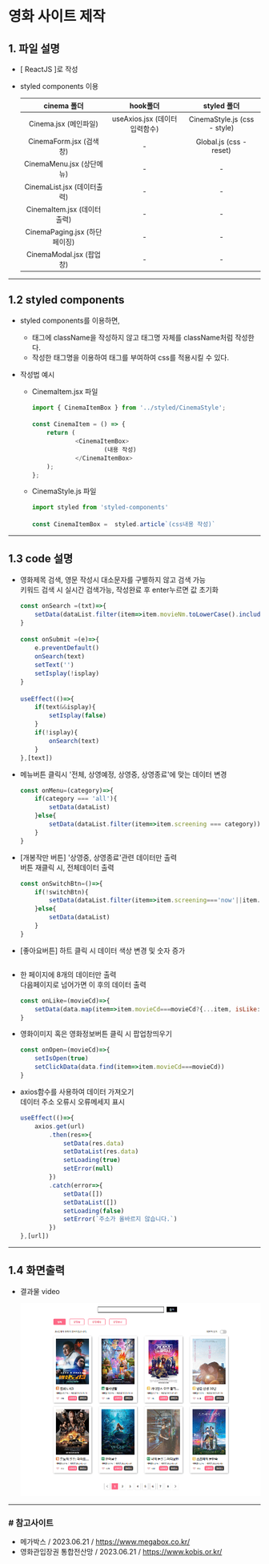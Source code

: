 # 영화 사이트 제작
## 1. 파일 설명
-  [ ReactJS ]로 작성
-  styled components 이용

    cinema 폴더 | hook폴더 | styled 폴더 |
    |:---:|:---:|:---:|
    Cinema.jsx (메인파일)|useAxios.jsx (데이터입력함수)| CinemaStyle.js (css - style)
    CinemaForm.jsx (검색창)|-| Global.js (css - reset)
    CinemaMenu.jsx (상단메뉴)|-| - 
    CinemaList.jsx (데이터출력)|-| -
    CinemaItem.jsx (데이터출력)|-| -
    CinemaPaging.jsx (하단페이징)|-| -
    CinemaModal.jsx (팝업창)|-| -
---
## 1.2 styled components
 - styled components를 이용하면,
    -  태그에 className을 작성하지 않고 태그명 자체를 className처럼 작성한다. 
    -  작성한 태그명을 이용하여 태그를 부여하여 css를 적용시킬 수 있다. 
- 작성법 예시
  
  - CinemaItem.jsx 파일
    ```js
    import { CinemaItemBox } from '../styled/CinemaStyle';

    const CinemaItem = () => {
        return (
                <CinemaItemBox>
                        (내용 작성)
                </CinemaItemBox>
        );
    };
    ```
  - CinemaStyle.js 파일
    ```js
    import styled from 'styled-components'

    const CinemaItemBox =  styled.article`(css내용 작성)`
    ```
---
## 1.3 code 설명
- 영화제목 검색, 영문 작성시 대소문자를 구별하지 않고 검색 가능
    <br>키워드 검색 시 실시간 검색가능, 작성완료 후 enter누르면 값 초기화
    ```js
    const onSearch =(txt)=>{       
        setData(dataList.filter(item=>item.movieNm.toLowerCase().includes(txt.toLowerCase())))
    }

    const onSubmit =(e)=>{
        e.preventDefault()
        onSearch(text)
        setText('')
        setIsplay(!isplay)
    }
    
    useEffect(()=>{
        if(text&&isplay){
            setIsplay(false)
        } 
        if(!isplay){
            onSearch(text)
        }
    },[text])
    ```
- 메뉴버튼 클릭시 '전체, 상영예정, 상영중, 상영종료'에 맞는 데이터 변경
    ```js
    const onMenu=(category)=>{
        if(category === 'all'){
            setData(dataList)
        }else{
            setData(dataList.filter(item=>item.screening === category))
        }
    }
    ```
- [개봉작만 버튼] '상영중, 상영종료'관련 데이터만 출력 
    <br>버튼 재클릭 시, 전체데이터 출력
    ```js
    const onSwitchBtn=()=>{
        if(!switchBtn){
            setData(dataList.filter(item=>item.screening==='now'||item.screening==='past'))
        }else{
            setData(dataList)
        }
    }
    ```
- [좋아요버튼] 하트 클릭 시 데이터 색상 변경 및 숫자 증가
    ```js

    ```
- 한 페이지에 8개의 데이터만 출력
    <br>다음페이지로 넘어가면 이 후의 데이터 출력
    ```js
    const onLike=(movieCd)=>{
        setData(data.map(item=>item.movieCd===movieCd?{...item, isLike:!item.isLike, audiCnt:item.isLike?item.audiCnt-1:item.audiCnt+1}:item))
    }
    ```
- 영화이미지 혹은 영화정보버튼 클릭 시 팝업창띄우기
    ```js
    const onOpen=(movieCd)=>{
        setIsOpen(true)
        setClickData(data.find(item=>item.movieCd===movieCd))
    }
    ```
- axios함수를 사용하여 데이터 가져오기
    <br>데이터 주소 오류시 오류메세지 표시
    ```js
    useEffect(()=>{
        axios.get(url)
            .then(res=>{
                setData(res.data)
                setDataList(res.data)
                setLoading(true)
                setError(null)
            })
            .catch(error=>{
                setData([])
                setDataList([])
                setLoading(false)
                setError(`주소가 올바르지 않습니다.`)
            })
    },[url])
    ```
---
## 1.4 화면출력
- 결과물 video
    
    <img src='./public/images/cinema_output.gif'>
---
### # 참고사이트
-  메가박스 / 2023.06.21 / https://www.megabox.co.kr/
-  영화관입장권 통합전산망 / 2023.06.21 / https://www.kobis.or.kr/